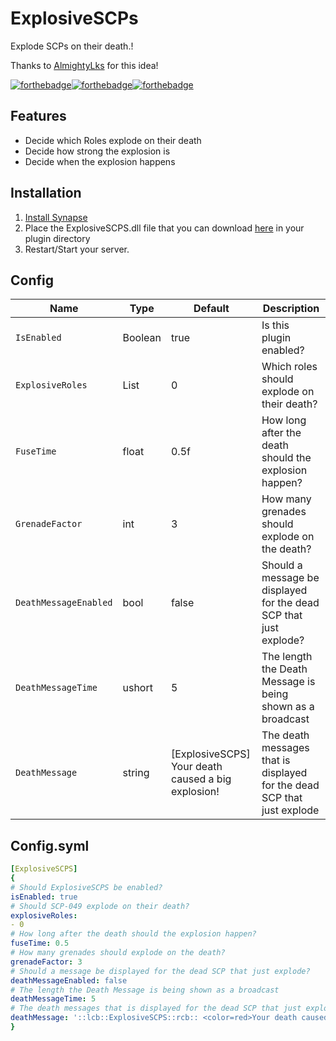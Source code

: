 # ExplosiveSCPs
Explode SCPs on their death.!

Thanks to [AlmightyLks](https://github.com/AlmightyLks) for this idea!

[![forthebadge](https://forthebadge.com/images/badges/built-with-love.svg)](https://forthebadge.com)[![forthebadge](https://forthebadge.com/images/badges/made-with-c-sharp.svg)](https://forthebadge.com)[![forthebadge](https://forthebadge.com/images/badges/you-didnt-ask-for-this.svg)](https://forthebadge.com)

## Features
* Decide which Roles explode on their death
* Decide how strong the explosion is
* Decide when the explosion happens

## Installation
1. [Install Synapse](https://github.com/SynapseSL/Synapse/wiki#hosting-guides)
2. Place the ExplosiveSCPS.dll file that you can download [here](https://github.com/TheVoidNebula/ExplosiveSCPS/releases) in your plugin directory
3. Restart/Start your server.


## Config
Name  | Type | Default | Description
------------ | ------------ | ------------- | ------------ 
`IsEnabled` | Boolean | true | Is this plugin enabled?
`ExplosiveRoles` | List<Int> | 0 | Which roles should explode on their death?
`FuseTime` | float | 0.5f | How long after the death should the explosion happen?
`GrenadeFactor` | int | 3 | How many grenades should explode on the death?
`DeathMessageEnabled` | bool | false | Should a message be displayed for the dead SCP that just explode?
`DeathMessageTime` | ushort | 5 | The length the Death Message is being shown as a broadcast
`DeathMessage` | string | [ExplosiveSCPS] Your death caused a big explosion! | The death messages that is displayed for the dead SCP that just explode

## Config.syml
```yml
[ExplosiveSCPS]
{
# Should ExplosiveSCPS be enabled?
isEnabled: true
# Should SCP-049 explode on their death?
explosiveRoles:
- 0
# How long after the death should the explosion happen?
fuseTime: 0.5
# How many grenades should explode on the death?
grenadeFactor: 3
# Should a message be displayed for the dead SCP that just explode?
deathMessageEnabled: false
# The length the Death Message is being shown as a broadcast
deathMessageTime: 5
# The death messages that is displayed for the dead SCP that just explode
deathMessage: '::lcb::ExplosiveSCPS::rcb:: <color=red>Your death caused a big explosion!</color>'
}
```
